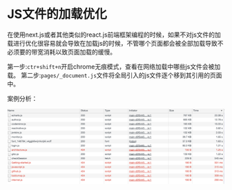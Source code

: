 # JS文件的加载优化

在使用next.js或者其他类似的react.js前端框架编程的时候，如果不对js文件的加载进行优化很容易就会导致在加载js的时候，不管哪个页面都会被全部加载导致不必须要的带宽消耗以致页面加载的缓慢。

第一步:`ctr+shift+n`开启chrome无痕模式，查看在网络加载中哪些js文件会被加载。
第二步:`pages/_document.js`文件将全局引入的js文件逐个移到其引用的页面中。 

案例分析：

![img](/static/source-load.png)
